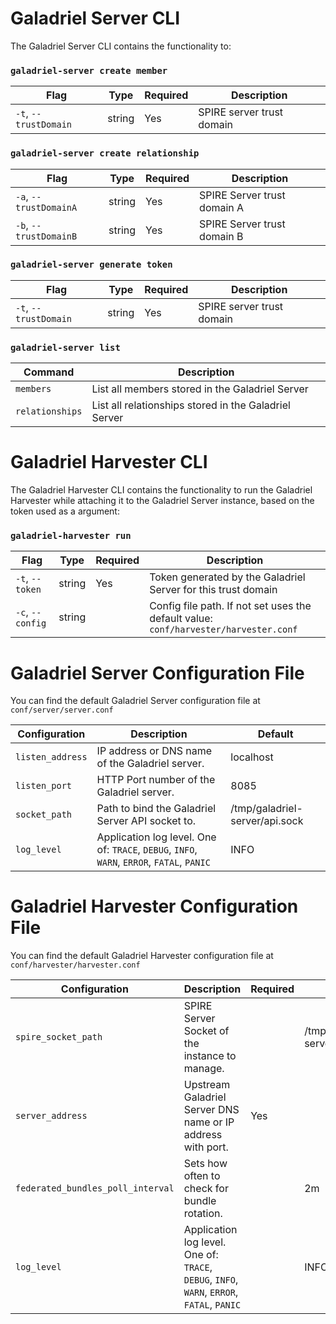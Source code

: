 # Galadriel Server CLI
The Galadriel Server CLI contains the functionality to:
### `galadriel-server create member`
| Flag | Type | Required | Description |
|--|--|--|--|
| `-t`, `--trustDomain`| string | Yes | SPIRE server trust domain |


### `galadriel-server create relationship`
| Flag | Type | Required | Description |
|--|--|--|--|
| `-a`, `--trustDomainA` | string | Yes | SPIRE Server trust domain A |
| `-b`, `--trustDomainB` | string | Yes | SPIRE Server trust domain B |


### `galadriel-server generate token`
| Flag | Type | Required | Description |
|--|--|--|--|
| `-t`, `--trustDomain` | string | Yes | SPIRE server trust domain |


### `galadriel-server list`
| Command | Description |
|--|--|
| `members` | List all members stored in the Galadriel Server |
| `relationships` | List all relationships stored in the Galadriel Server |

# Galadriel Harvester CLI
The Galadriel Harvester CLI contains the functionality to run the Galadriel Harvester while attaching it to the Galadriel Server instance, based on the token used as a argument:

### `galadriel-harvester run`
| Flag | Type | Required | Description |
|--|--|--|--|
| `-t`, `--token` | string | Yes | Token generated by the Galadriel Server for this trust domain |
| `-c`, `--config` | string |  | Config file path. If not set uses the default value: `conf/harvester/harvester.conf` |

# Galadriel Server Configuration File
You can find the default Galadriel Server configuration file at `conf/server/server.conf`

| Configuration | Description | Default |
|--|--|--|
| `listen_address` | IP address or DNS name of the Galadriel server. | localhost |
| `listen_port` | HTTP Port number of the Galadriel server. | 8085 |
| `socket_path` | Path to bind the Galadriel Server API socket to. | /tmp/galadriel-server/api.sock |
| `log_level` | Application log level. One of: `TRACE`, `DEBUG`, `INFO`, `WARN`, `ERROR`, `FATAL`, `PANIC` | INFO |

# Galadriel Harvester Configuration File
You can find the default Galadriel Harvester configuration file at `conf/harvester/harvester.conf`

| Configuration | Description | Required | Default                            
|--|--|--|------------------------------------|
| `spire_socket_path` | SPIRE Server Socket of the instance to manage. | | /tmp/spire-server/private/api.sock |
| `server_address` | Upstream Galadriel Server DNS name or IP address with port. | Yes |                                    |
| `federated_bundles_poll_interval` | Sets how often to check for bundle rotation. | | 2m                                 |
| `log_level` | Application log level. One of: `TRACE`, `DEBUG`, `INFO`, `WARN`, `ERROR`, `FATAL`, `PANIC` | | INFO                               |